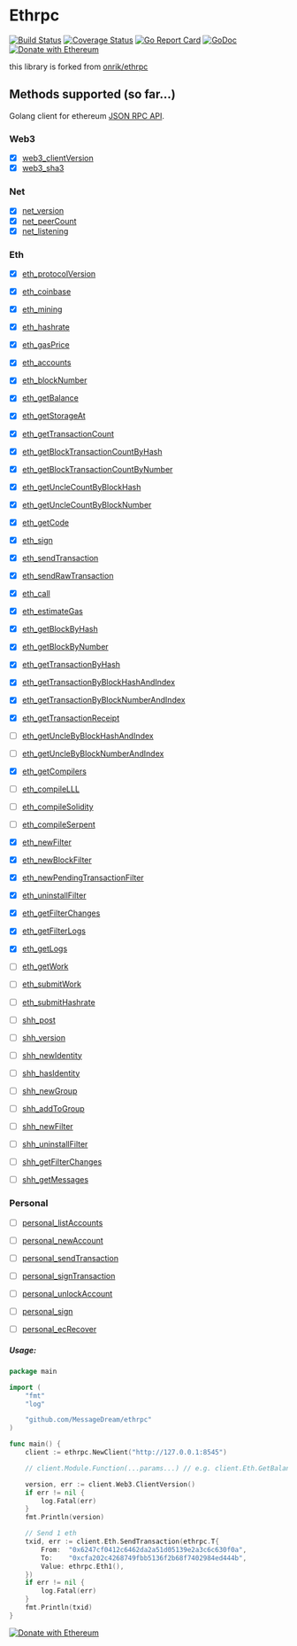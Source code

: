 # Ethrpc
[![Build Status](https://travis-ci.org/MessageDream/ethrpc.svg?branch=master)](https://travis-ci.org/MessageDream/ethrpc)
[![Coverage Status](https://coveralls.io/repos/github/MessageDream/ethrpc/badge.svg?branch=master)](https://coveralls.io/github/MessageDream/ethrpc?branch=master)
[![Go Report Card](https://goreportcard.com/badge/github.com/MessageDream/ethrpc)](https://goreportcard.com/report/github.com/MessageDream/ethrpc)
[![GoDoc](https://godoc.org/github.com/MessageDream/ethrpc?status.svg)](https://godoc.org/github.com/MessageDream/ethrpc)
[![Donate with Ethereum](https://en.cryptobadges.io/badge/micro/0xf4144308d6D67A1F00a61A596c0eB7B08411344a)](https://en.cryptobadges.io/donate/0xf4144308d6D67A1F00a61A596c0eB7B08411344a)

this library is forked from [onrik/ethrpc](https://github.com/onrik/ethrpc)


## Methods supported (so far...)

Golang client for ethereum [JSON RPC API](https://github.com/ethereum/wiki/wiki/JSON-RPC).

### Web3

- [x] [web3_clientVersion](https://wiki.parity.io/JSONRPC-eth-module#web3_clientVersion)
- [x] [web3_sha3](https://wiki.parity.io/JSONRPC-eth-module#web3_sha3)

### Net

- [x] [net_version](https://wiki.parity.io/JSONRPC-eth-module#net_version)
- [x] [net_peerCount](https://wiki.parity.io/JSONRPC-eth-module#net_peerCount)
- [x] [net_listening](https://wiki.parity.io/JSONRPC-eth-module#net_listening)

### Eth

- [x] [eth_protocolVersion](https://wiki.parity.io/JSONRPC-eth-module#eth_protocolVersion)
- [x] [eth_coinbase](https://wiki.parity.io/JSONRPC-eth-module#eth_coinbase)
- [x] [eth_mining](https://wiki.parity.io/JSONRPC-eth-module#eth_mining)
- [x] [eth_hashrate](https://wiki.parity.io/JSONRPC-eth-module#eth_hashrate)
- [x] [eth_gasPrice](https://wiki.parity.io/JSONRPC-eth-module#eth_gasPrice)
- [x] [eth_accounts](https://wiki.parity.io/JSONRPC-eth-module#eth_accounts)
- [x] [eth_blockNumber](https://wiki.parity.io/JSONRPC-eth-module#eth_blockNumber)
- [x] [eth_getBalance](https://wiki.parity.io/JSONRPC-eth-module#eth_getBalance)
- [x] [eth_getStorageAt](https://wiki.parity.io/JSONRPC-eth-module#eth_getStorageAt)
- [x] [eth_getTransactionCount](https://wiki.parity.io/JSONRPC-eth-module#eth_getTransactionCount)
- [x] [eth_getBlockTransactionCountByHash](https://wiki.parity.io/JSONRPC-eth-module#eth_getBlockTransactionCountByHash)
- [x] [eth_getBlockTransactionCountByNumber](https://wiki.parity.io/JSONRPC-eth-module#eth_getBlockTransactionCountByNumber)
- [x] [eth_getUncleCountByBlockHash](https://wiki.parity.io/JSONRPC-eth-module#eth_getUncleCountByBlockHash)
- [x] [eth_getUncleCountByBlockNumber](https://wiki.parity.io/JSONRPC-eth-module#eth_getUncleCountByBlockNumber)
- [x] [eth_getCode](https://wiki.parity.io/JSONRPC-eth-module#eth_getCode)
- [x] [eth_sign](https://wiki.parity.io/JSONRPC-eth-module#eth_sign)
- [x] [eth_sendTransaction](https://wiki.parity.io/JSONRPC-eth-module#eth_sendTransaction)
- [x] [eth_sendRawTransaction](https://wiki.parity.io/JSONRPC-eth-module#eth_sendRawTransaction)
- [x] [eth_call](https://wiki.parity.io/JSONRPC-eth-module#eth_call)
- [x] [eth_estimateGas](https://wiki.parity.io/JSONRPC-eth-module#eth_estimateGas)
- [x] [eth_getBlockByHash](https://wiki.parity.io/JSONRPC-eth-module#eth_getBlockByHash)
- [x] [eth_getBlockByNumber](https://wiki.parity.io/JSONRPC-eth-module#eth_getBlockByNumber)
- [x] [eth_getTransactionByHash](https://wiki.parity.io/JSONRPC-eth-module#eth_getTransactionByHash)
- [x] [eth_getTransactionByBlockHashAndIndex](https://wiki.parity.io/JSONRPC-eth-module#eth_getTransactionByBlockHashAndIndex)
- [x] [eth_getTransactionByBlockNumberAndIndex](https://wiki.parity.io/JSONRPC-eth-module#eth_getTransactionByBlockNumberAndIndex)
- [x] [eth_getTransactionReceipt](https://wiki.parity.io/JSONRPC-eth-module#eth_getTransactionReceipt)
- [ ] [eth_getUncleByBlockHashAndIndex](https://wiki.parity.io/JSONRPC-eth-module#eth_getUncleByBlockHashAndIndex)
- [ ] [eth_getUncleByBlockNumberAndIndex](https://wiki.parity.io/JSONRPC-eth-module#eth_getUncleByBlockNumberAndIndex)
- [x] [eth_getCompilers](https://wiki.parity.io/JSONRPC-eth-module#eth_getCompilers)
- [ ] [eth_compileLLL](https://wiki.parity.io/JSONRPC-eth-module#eth_compileLLL)
- [ ] [eth_compileSolidity](https://wiki.parity.io/JSONRPC-eth-module#eth_compileSolidity)
- [ ] [eth_compileSerpent](https://wiki.parity.io/JSONRPC-eth-module#eth_compileSerpent)
- [x] [eth_newFilter](https://wiki.parity.io/JSONRPC-eth-module#eth_newFilter)
- [x] [eth_newBlockFilter](https://wiki.parity.io/JSONRPC-eth-module#eth_newBlockFilter)
- [x] [eth_newPendingTransactionFilter](https://wiki.parity.io/JSONRPC-eth-module#eth_newPendingTransactionFilter)
- [x] [eth_uninstallFilter](https://wiki.parity.io/JSONRPC-eth-module#eth_uninstallFilter)
- [x] [eth_getFilterChanges](https://wiki.parity.io/JSONRPC-eth-module#eth_getFilterChanges)
- [x] [eth_getFilterLogs](https://wiki.parity.io/JSONRPC-eth-module#eth_getFilterLogs)
- [x] [eth_getLogs](https://wiki.parity.io/JSONRPC-eth-module#eth_getLogs)
- [ ] [eth_getWork](https://wiki.parity.io/JSONRPC-eth-module#eth_getWork)
- [ ] [eth_submitWork](https://wiki.parity.io/JSONRPC-eth-module#eth_submitWork)
- [ ] [eth_submitHashrate](https://wiki.parity.io/JSONRPC-eth-module#eth_submitHashrate)
- [ ] [shh_post](https://wiki.parity.io/JSONRPC-eth-module#shh_post)
- [ ] [shh_version](https://wiki.parity.io/JSONRPC-eth-module#shh_version)
- [ ] [shh_newIdentity](https://wiki.parity.io/JSONRPC-eth-module#shh_newIdentity)
- [ ] [shh_hasIdentity](https://wiki.parity.io/JSONRPC-eth-module#shh_hasIdentity)
- [ ] [shh_newGroup](https://wiki.parity.io/JSONRPC-eth-module#shh_newGroup)
- [ ] [shh_addToGroup](https://wiki.parity.io/JSONRPC-eth-module#shh_addToGroup)
- [ ] [shh_newFilter](https://wiki.parity.io/JSONRPC-eth-module#shh_newFilter)
- [ ] [shh_uninstallFilter](https://wiki.parity.io/JSONRPC-eth-module#shh_uninstallFilter)
- [ ] [shh_getFilterChanges](https://wiki.parity.io/JSONRPC-eth-module#shh_getFilterChanges)
- [ ] [shh_getMessages](https://wiki.parity.io/JSONRPC-eth-module#shh_getMessages)


### Personal

- [ ] [personal_listAccounts](https://wiki.parity.io/JSONRPC-eth-module#personal_listaccounts)
- [ ] [personal_newAccount](https://wiki.parity.io/JSONRPC-eth-module#personal_newaccount)
- [ ] [personal_sendTransaction](https://wiki.parity.io/JSONRPC-eth-module#personal_sendtransaction)
- [ ] [personal_signTransaction](https://wiki.parity.io/JSONRPC-eth-module#personal_signtransaction)
- [ ] [personal_unlockAccount](https://wiki.parity.io/JSONRPC-eth-module#personal_unlockaccount)
- [ ] [personal_sign](https://wiki.parity.io/JSONRPC-eth-module#personal_sign)
- [ ] [personal_ecRecover](https://wiki.parity.io/JSONRPC-eth-module#personal_ecrecover)


##### Usage:
```go
package main

import (
    "fmt"
    "log"

    "github.com/MessageDream/ethrpc"
)

func main() {
    client := ethrpc.NewClient("http://127.0.0.1:8545")

    // client.Module.Function(...params...) // e.g. client.Eth.GetBalance("0x00000000000000000001")

    version, err := client.Web3.ClientVersion()
    if err != nil {
        log.Fatal(err)
    }
    fmt.Println(version)

    // Send 1 eth
    txid, err := client.Eth.SendTransaction(ethrpc.T{
        From:  "0x6247cf0412c6462da2a51d05139e2a3c6c630f0a",
        To:    "0xcfa202c4268749fbb5136f2b68f7402984ed444b",
        Value: ethrpc.Eth1(),
    })
    if err != nil {
        log.Fatal(err)
    }
    fmt.Println(txid)
}
```

[![Donate with Ethereum](https://en.cryptobadges.io/badge/big/0x7396c97d72807c692f78240e7c82b00738fa0517?showBalance=true)](https://en.cryptobadges.io/donate/0x7396c97d72807c692f78240e7c82b00738fa0517)

